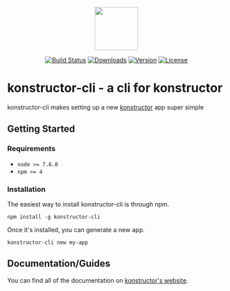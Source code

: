 <p align="center"><a href="https://konstructor.js.org" target="_blank"><img width="100"src="https://konstructor.js.org/assets/static/images/konstructor.png"></a></p>
<p align="center">
  <a href="https://circleci.com/gh/konstructorjs/konstructor-cli"><img src="https://img.shields.io/circleci/project/konstructorjs/konstructor-cli.svg" alt="Build Status"></a>
  <a href="https://www.npmjs.com/package/konstructor-cli"><img src="https://img.shields.io/npm/dm/konstructor-cli.svg" alt="Downloads"></a>
  <a href="https://www.npmjs.com/package/konstructor-cli"><img src="https://img.shields.io/npm/v/konstructor-cli.svg" alt="Version"></a>
  <a href="https://www.npmjs.com/package/konstructor-cli"><img src="https://img.shields.io/npm/l/konstructor-cli.svg" alt="License"></a>
</p>

# konstructor-cli - a cli for konstructor
konstructor-cli makes setting up a new [konstructor](https://github.com/konstructorjs/konstructor) app super simple

## Getting Started

### Requirements
- `node >= 7.6.0`
- `npm >= 4`

### Installation
The easiest way to install konstructor-cli is through npm.
```
npm install -g konstructor-cli
```

Once it's installed, you can generate a new app.
```
konstructor-cli new my-app
```

## Documentation/Guides
You can find all of the documentation on [konstructor's website](https://konstructor.js.org/guides/konstructor-cli).
